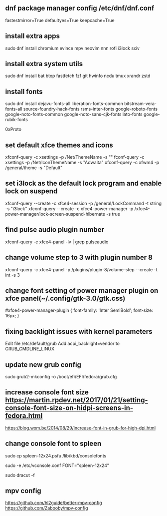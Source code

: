 ## dnf package manager config /etc/dnf/dnf.conf
fastestmirror=True
defaultyes=True
keepcache=True

## install extra apps
sudo dnf install chromium evince mpv neovim nnn rofi i3lock sxiv

## install extra system utils
sudo dnf install bat btop fastfetch fzf git hwinfo ncdu tmux xrandr zstd

## install fonts
sudo dnf install dejavu-fonts-all liberation-fonts-common bitstream-vera-fonts-all source-foundry-hack-fonts rsms-inter-fonts google-roboto-fonts google-noto-fonts-common google-noto-sans-cjk-fonts lato-fonts google-rubik-fonts

0xProto

## set default xfce themes and icons
xfconf-query -c xsettings -p /Net/ThemeName -s ""
fconf-query -c xsettings -p /Net/IconThemeName -s "Adwaita"
xfconf-query -c xfwm4 -p /general/theme -s "Default"

## set i3lock as the default lock program and enable lock on suspend
xfconf-query --create -c xfce4-session -p /general/LockCommand -t string -s "i3lock"
xfconf-query --create -c xfce4-power-manager -p /xfce4-power-manager/lock-screen-suspend-hibernate -s true

## find pulse audio plugin number
xfconf-query -c xfce4-panel -lv | grep pulseaudio

## change volume step to 3 with plugin number 8
xfconf-query -c xfce4-panel -p /plugins/plugin-8/volume-step --create -t int -s 3

## change font setting of power manager plugin on xfce panel(~/.config/gtk-3.0/gtk.css)
#xfce4-power-manager-plugin {
	font-family: 'Inter SemiBold';
	font-size: 16px;
}

## fixing backlight issues with kernel parameters
Edit file /etc/default/grub
Add acpi_backlight=vendor to GRUB_CMDLINE_LINUX

## update new grub config
sudo grub2-mkconfig -o /boot/efi/EFI/fedora/grub.cfg

## increase console font size https://martin.rpdev.net/2017/01/21/setting-console-font-size-on-hidpi-screens-in-fedora.html
https://blog.wxm.be/2014/08/29/increase-font-in-grub-for-high-dpi.html

## change console font to spleen
sudo cp spleen-12x24.psfu /lib/kbd/consolefonts

sudo -e /etc/vconsole.conf
FONT="spleen-12x24"

sudo dracut -f

## mpv config
https://github.com/hl2guide/better-mpv-config
https://github.com/Zabooby/mpv-config

